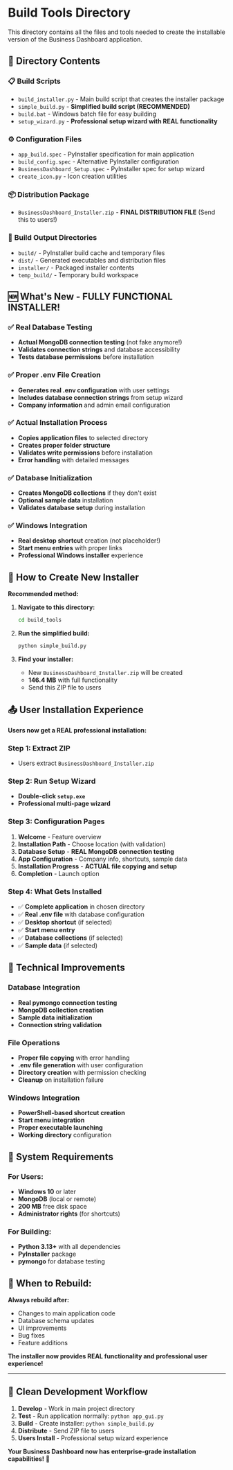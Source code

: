 # Build Tools Directory

This directory contains all the files and tools needed to create the installable version of the Business Dashboard application.

## 📁 Directory Contents

### 📋 **Build Scripts**
- `build_installer.py` - Main build script that creates the installer package
- `simple_build.py` - **Simplified build script (RECOMMENDED)**
- `build.bat` - Windows batch file for easy building
- `setup_wizard.py` - **Professional setup wizard with REAL functionality**

### ⚙️ **Configuration Files**
- `app_build.spec` - PyInstaller specification for main application
- `build_config.spec` - Alternative PyInstaller configuration
- `BusinessDashboard_Setup.spec` - PyInstaller spec for setup wizard
- `create_icon.py` - Icon creation utilities

### 📦 **Distribution Package**
- `BusinessDashboard_Installer.zip` - **FINAL DISTRIBUTION FILE** (Send this to users!)

### 🔧 **Build Output Directories**
- `build/` - PyInstaller build cache and temporary files
- `dist/` - Generated executables and distribution files
- `installer/` - Packaged installer contents
- `temp_build/` - Temporary build workspace

## 🆕 **What's New - FULLY FUNCTIONAL INSTALLER!**

### ✅ **Real Database Testing**
- **Actual MongoDB connection testing** (not fake anymore!)
- **Validates connection strings** and database accessibility
- **Tests database permissions** before installation

### ✅ **Proper .env File Creation**
- **Generates real .env configuration** with user settings
- **Includes database connection strings** from setup wizard
- **Company information** and admin email configuration

### ✅ **Actual Installation Process**
- **Copies application files** to selected directory
- **Creates proper folder structure**
- **Validates write permissions** before installation
- **Error handling** with detailed messages

### ✅ **Database Initialization**
- **Creates MongoDB collections** if they don't exist
- **Optional sample data** installation
- **Validates database setup** during installation

### ✅ **Windows Integration**
- **Real desktop shortcut** creation (not placeholder!)
- **Start menu entries** with proper links
- **Professional Windows installer** experience

## 🚀 How to Create New Installer

**Recommended method:**

1. **Navigate to this directory:**
   ```cmd
   cd build_tools
   ```

2. **Run the simplified build:**
   ```cmd
   python simple_build.py
   ```

3. **Find your installer:**
   - New `BusinessDashboard_Installer.zip` will be created
   - **146.4 MB** with full functionality
   - Send this ZIP file to users

## 📤 User Installation Experience

**Users now get a REAL professional installation:**

### Step 1: Extract ZIP
- Users extract `BusinessDashboard_Installer.zip`

### Step 2: Run Setup Wizard
- **Double-click `setup.exe`**
- **Professional multi-page wizard**

### Step 3: Configuration Pages
1. **Welcome** - Feature overview
2. **Installation Path** - Choose location (with validation)
3. **Database Setup** - **REAL MongoDB connection testing**
4. **App Configuration** - Company info, shortcuts, sample data
5. **Installation Progress** - **ACTUAL file copying and setup**
6. **Completion** - Launch option

### Step 4: What Gets Installed
- ✅ **Complete application** in chosen directory
- ✅ **Real .env file** with database configuration
- ✅ **Desktop shortcut** (if selected)
- ✅ **Start menu entry**
- ✅ **Database collections** (if selected)
- ✅ **Sample data** (if selected)

## 🔧 **Technical Improvements**

### Database Integration
- **Real pymongo connection testing**
- **MongoDB collection creation**
- **Sample data initialization**
- **Connection string validation**

### File Operations
- **Proper file copying** with error handling
- **.env file generation** with user configuration
- **Directory creation** with permission checking
- **Cleanup** on installation failure

### Windows Integration
- **PowerShell-based shortcut creation**
- **Start menu integration**
- **Proper executable launching**
- **Working directory** configuration

## 🎯 **System Requirements**

### For Users:
- **Windows 10** or later
- **MongoDB** (local or remote)
- **200 MB** free disk space
- **Administrator rights** (for shortcuts)

### For Building:
- **Python 3.13+** with all dependencies
- **PyInstaller** package
- **pymongo** for database testing

## 🔄 **When to Rebuild:**

**Always rebuild after:**
- Changes to main application code
- Database schema updates
- UI improvements
- Bug fixes
- Feature additions

**The installer now provides REAL functionality and professional user experience!**

---

## 🧹 **Clean Development Workflow**

1. **Develop** - Work in main project directory
2. **Test** - Run application normally: `python app_gui.py`
3. **Build** - Create installer: `python simple_build.py`
4. **Distribute** - Send ZIP file to users
5. **Users Install** - Professional setup wizard experience

**Your Business Dashboard now has enterprise-grade installation capabilities!** 🎉
